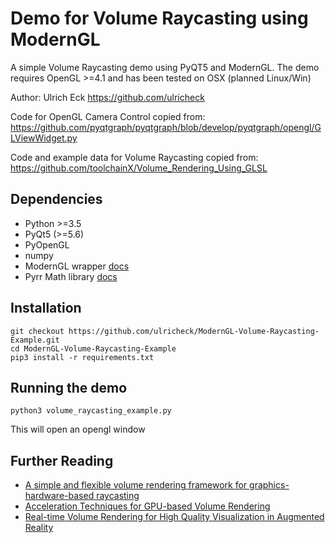 # Demo for Volume Raycasting using ModernGL

A simple Volume Raycasting demo using PyQT5 and ModernGL. The demo requires OpenGL >=4.1 and has been tested on OSX (planned Linux/Win)

Author: Ulrich Eck https://github.com/ulricheck

Code for OpenGL Camera Control copied from: https://github.com/pyqtgraph/pyqtgraph/blob/develop/pyqtgraph/opengl/GLViewWidget.py

Code and example data for Volume Raycasting copied from: https://github.com/toolchainX/Volume_Rendering_Using_GLSL

## Dependencies

- Python >=3.5
- PyQt5 (>=5.6)
- PyOpenGL
- numpy
- ModernGL wrapper [docs](https://moderngl.readthedocs.io/)
- Pyrr Math library [docs](http://pyrr.readthedocs.io/en/latest/info_contributing.html)


## Installation

```
git checkout https://github.com/ulricheck/ModernGL-Volume-Raycasting-Example.git
cd ModernGL-Volume-Raycasting-Example
pip3 install -r requirements.txt
```

## Running the demo

```
python3 volume_raycasting_example.py
```

This will open an opengl window


## Further Reading

- [A simple and flexible volume rendering framework for graphics-hardware-based raycasting](http://dl.acm.org/citation.cfm?id=2386498)
- [Acceleration Techniques for GPU-based Volume Rendering](http://dl.acm.org/citation.cfm?id=1081432.1081482})
- [Real-time Volume Rendering for High Quality Visualization in Augmented Reality](http://far.in.tum.de/pub/kutter2008amiarcs/)